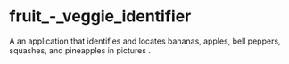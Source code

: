# fruit_-_veggie_identifier
A an application that identifies and locates bananas, apples, bell peppers, squashes, and pineapples in pictures .
